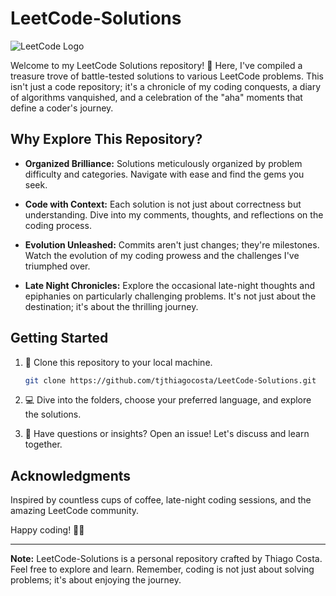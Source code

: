 # LeetCode-Solutions

![LeetCode Logo](https://upload.wikimedia.org/wikipedia/commons/1/19/LeetCode_logo_black.png)

Welcome to my LeetCode Solutions repository! 🚀 Here, I've compiled a treasure trove of battle-tested solutions to various LeetCode problems. This isn't just a code repository; it's a chronicle of my coding conquests, a diary of algorithms vanquished, and a celebration of the "aha" moments that define a coder's journey.

## Why Explore This Repository?

- **Organized Brilliance:** Solutions meticulously organized by problem difficulty and categories. Navigate with ease and find the gems you seek.
  
- **Code with Context:** Each solution is not just about correctness but understanding. Dive into my comments, thoughts, and reflections on the coding process.

- **Evolution Unleashed:** Commits aren't just changes; they're milestones. Watch the evolution of my coding prowess and the challenges I've triumphed over.

- **Late Night Chronicles:** Explore the occasional late-night thoughts and epiphanies on particularly challenging problems. It's not just about the destination; it's about the thrilling journey.

## Getting Started

1. 🚀 Clone this repository to your local machine.
   
    ```bash
    git clone https://github.com/tjthiagocosta/LeetCode-Solutions.git
    ```

2. 💻 Dive into the folders, choose your preferred language, and explore the solutions.

3. 🤔 Have questions or insights? Open an issue! Let's discuss and learn together.


## Acknowledgments

Inspired by countless cups of coffee, late-night coding sessions, and the amazing LeetCode community.

Happy coding! 🌟✨

---

**Note:** LeetCode-Solutions is a personal repository crafted by Thiago Costa. Feel free to explore and learn. Remember, coding is not just about solving problems; it's about enjoying the journey.
